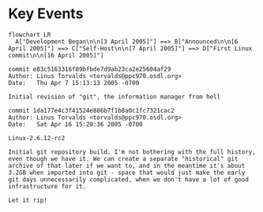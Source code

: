 # Key Events

<div grid="~ cols-1" class="justify-items-center">

<div>

```mermaid
flowchart LR
  A["Development Began\n\n[3 April 2005]"] ==> B["Announced\n\n[6 April 2005]"] ==> C["Self-Host\n\n[7 April 2005]"] ==> D["First Linux commit\n\n[16 April 2005]"]
```

</div>

</div>


<div grid="~ cols-2 gap-4">

<v-click class="justify-items-left">

```
commit e83c5163316f89bfbde7d9ab23ca2e25604af29
Author: Linus Torvalds <torvalds@ppc970.osdl.org>
Date:   Thu Apr 7 15:13:13 2005 -0700

Initial revision of "git", the information manager from hell
```

</v-click>

<v-click class="text-xs">

```
commit 1da177e4c3f41524e886b7f1b8a0c1fc7321cac2
Author: Linus Torvalds <torvalds@ppc970.osdl.org>
Date:   Sat Apr 16 15:20:36 2005 -0700

Linux-2.6.12-rc2

Initial git repository build. I'm not bothering with the full history,
even though we have it. We can create a separate "historical" git
archive of that later if we want to, and in the meantime it's about
3.2GB when imported into git - space that would just make the early
git days unnecessarily complicated, when we don't have a lot of good
infrastructure for it.

Let it rip!
```

</v-click>

</div>

<!-- 
```
17291 files changed, 6718755 insertions(+), 0 deletions(-)
```
-->
